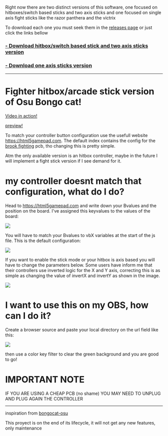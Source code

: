 Right now there are two distinct versions of this software, one focused on hitboxes/switch based sticks and two axis sticks and one focused on single axis fight sticks like the razor panthera and the victrix

To download each one you must seek them in the [releases page](https://github.com/ROMthesheep/Arcade-Bongo-Cat/releases)
or just click the links bellow

### [- Download hitbox/switch based stick and two axis sticks version](https://github.com/ROMthesheep/Arcade-Bongo-Cat/archive/v3.2.zip)
### [- Download one axis sticks version](https://github.com/ROMthesheep/Arcade-Bongo-Cat/archive/v3.1.zip)

___
# Fighter hitbox/arcade stick version of Osu Bongo cat!

[Video in action!](https://www.youtube.com/watch?v=QBGh3QNaqsM&feature=youtu.be)

[preview!](https://romthesheep.github.io/Arcade-Bongo-Cat/)

To match your controller button configuration use the usefull website https://html5gamepad.com. 
The default index contains the config for the [brook fighting](https://www.brookaccessory.com/detail/09922855/) pcb, tho changing this is pretty simple.

Atm the only available version is an hitbox controller, maybe in the future I will implement a fight stick version if I see demand for it.

# my controller doesnt match that configuration, what do I do?

Head to https://html5gamepad.com and write down your Bvalues and the position on the board. 
I've assigned this keyvalues to the values of the board:

![](https://i.gyazo.com/22b7d8d1d8ae089f4074d55824894649.png)

You will have to match your Bvalues to vbX variables at the start of the js file. This is the default configuration:

![](https://i.gyazo.com/fbf4dddb205ad0c66197af03ba44ac5f.png)

If you want to enable the stick mode or your hitbox is axis based you will have to change the parameters below. 
Some users have inform me that their controllers use inverted logic for the X and Y axis, correcting this is as simple as changing the value of invertX and invertY as shown in the image.

![](https://i.gyazo.com/2d041b69a7981b755e389b4913a017c9.png)

# I want to use this on my OBS, how can I do it?

Create a browser source and paste your local directory on the url field like this:

![](https://i.gyazo.com/176f7bfb7af033a2e672b3b4a67cf0b6.png)

then use a color key filter to clear the green background and you are good to go!

# IMPORTANT NOTE
IF YOU ARE USING A CHEAP PCB (no shame) YOU MAY NEED TO UNPLUG AND PLUG AGAIN THE CONTROLLER

___

inspiration from [bongocat-osu](https://github.com/kuroni/bongocat-osu)

This proyect is on the end of its lifecycle, it will not get any new features, only maintenance

